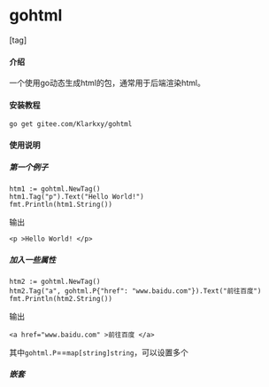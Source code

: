 # gohtml
[tag]
#### 介绍
一个使用go动态生成html的包，通常用于后端渲染html。


#### 安装教程

`go get gitee.com/Klarkxy/gohtml`

#### 使用说明

##### 第一个例子
```
htm1 := gohtml.NewTag()
htm1.Tag("p").Text("Hello World!")
fmt.Println(htm1.String())
```
输出
```
<p >Hello World! </p>
```
##### 加入一些属性
```
htm2 := gohtml.NewTag()
htm2.Tag("a", gohtml.P{"href": "www.baidu.com"}).Text("前往百度")
fmt.Println(htm2.String())
```
输出
```
<a href="www.baidu.com" >前往百度 </a>
```
其中`gohtml.P`==`map[string]string`，可以设置多个

##### 嵌套